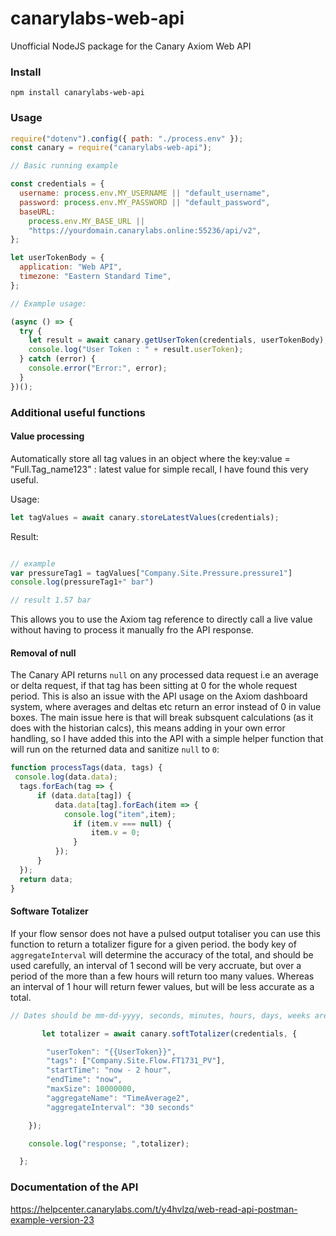 # canarylabs-web-api
Unofficial NodeJS package for the Canary Axiom Web API

### Install

`npm install canarylabs-web-api`

### Usage


```javascript
require("dotenv").config({ path: "./process.env" });
const canary = require("canarylabs-web-api");

// Basic running example

const credentials = {
  username: process.env.MY_USERNAME || "default_username",
  password: process.env.MY_PASSWORD || "default_password",
  baseURL:
    process.env.MY_BASE_URL ||
    "https://yourdomain.canarylabs.online:55236/api/v2",
};

let userTokenBody = {
  application: "Web API",
  timezone: "Eastern Standard Time",
};

// Example usage:

(async () => {
  try {
    let result = await canary.getUserToken(credentials, userTokenBody);
    console.log("User Token : " + result.userToken);
  } catch (error) {
    console.error("Error:", error);
  }
})();

```

### Additional useful functions

#### Value processing

Automatically store all tag values in an object where the key:value = "Full.Tag_name123" : latest value for simple recall, I have found this very useful.

Usage:

```javascript
let tagValues = await canary.storeLatestValues(credentials);
```

Result:

```javascript

// example
var pressureTag1 = tagValues["Company.Site.Pressure.pressure1"]
console.log(pressureTag1+" bar")

// result 1.57 bar
```

This allows you to use the Axiom tag reference to directly call a live value without having to process it manually fro the API response.

#### Removal of null

The Canary API returns `null` on any processed data request i.e an average or delta request, if that tag has been sitting at 0 for the whole request period. This is also an issue with the API usage on the Axiom dashboard system, where averages and deltas etc return an error instead of 0 in value boxes. The main issue here is that will break subsquent calculations (as it does with the historian calcs), this means adding in your own error handling, so I have added this into the API with a simple helper function that will run on the returned data and sanitize `null` to `0`:

```javascript
function processTags(data, tags) {
 console.log(data.data);
  tags.forEach(tag => {
      if (data.data[tag]) {
          data.data[tag].forEach(item => {
            console.log("item",item);
              if (item.v === null) {
                  item.v = 0;
              }
          });
      }
  });
  return data;
}
```

#### Software Totalizer

If your flow sensor does not have a pulsed output totaliser you can use this function to return a totalizer figure for a given period. the body key of `aggregateInterval` will determine the accuracy of the total, and should be used carefully, an interval of 1 second will be very accruate, but over a period of the more than a few hours will return too many values. Whereas an interval of 1 hour will return fewer values, but will be less accurate as a total.

```javascript
// Dates should be mm-dd-yyyy, seconds, minutes, hours, days, weeks are also acceptable semantic start and end times.

       let totalizer = await canary.softTotalizer(credentials, {

        "userToken": "{{UserToken}}",
        "tags": ["Company.Site.Flow.FT1731_PV"],
        "startTime": "now - 2 hour",
        "endTime": "now",
        "maxSize": 10000000,
        "aggregateName": "TimeAverage2",
        "aggregateInterval": "30 seconds"

    });

    console.log("response; ",totalizer);

  };
```

### Documentation of the API

https://helpcenter.canarylabs.com/t/y4hvlzq/web-read-api-postman-example-version-23